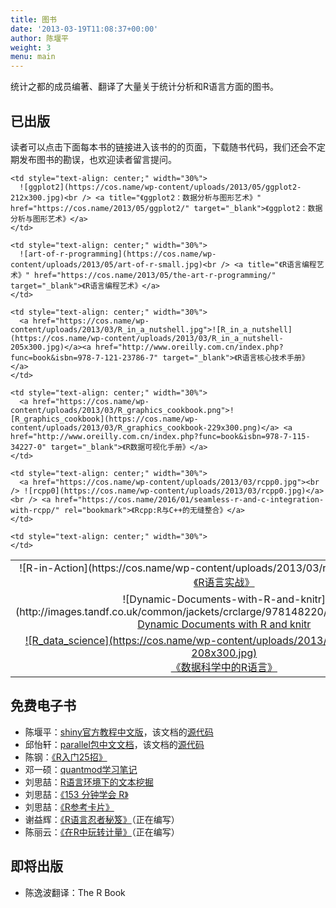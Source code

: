 ```yaml
---
title: 图书
date: '2013-03-19T11:08:37+00:00'
author: 陈堰平
weight: 3
menu: main
---
```



统计之都的成员编著、翻译了大量关于统计分析和R语言方面的图书。

## 已出版

读者可以点击下面每本书的链接进入该书的的页面，下载随书代码，我们还会不定期发布图书的勘误，也欢迎读者留言提问。

<table>
  <tr>
    <td style="text-align: center;" width="30%">
      ![R-in-Action](https://cos.name/wp-content/uploads/2013/03/r-in-action-small.jpg)<br /> <a title="《R语言实战》" href="https://cos.name/2013/03/r-in-action/" target="_blank">《R语言实战》</a>
    </td>
    
    <td style="text-align: center;" width="30%">
      ![ggplot2](https://cos.name/wp-content/uploads/2013/05/ggplot2-212x300.jpg)<br /> <a title="《ggplot2：数据分析与图形艺术》" href="https://cos.name/2013/05/ggplot2/" target="_blank">《ggplot2：数据分析与图形艺术》</a>
    </td>
    
    <td style="text-align: center;" width="30%">
      ![art-of-r-programming](https://cos.name/wp-content/uploads/2013/05/art-of-r-small.jpg)<br /> <a title="《R语言编程艺术》" href="https://cos.name/2013/05/the-art-r-programming/" target="_blank">《R语言编程艺术》</a>
    </td>
  </tr>
  
  <tr>
    <td style="text-align: center;" width="30%">
      ![Dynamic-Documents-with-R-and-knitr](http://images.tandf.co.uk/common/jackets/crclarge/978148220/9781482203530.jpg)<br /> <a title="Dynamic Documents with R and knitr" href="http://www.crcpress.com/product/isbn/9781482203530" target="_blank">Dynamic Documents with R and knitr</a>
    </td>
    
    <td style="text-align: center;" width="30%">
      <a href="https://cos.name/wp-content/uploads/2013/03/R_in_a_nutshell.jpg">![R_in_a_nutshell](https://cos.name/wp-content/uploads/2013/03/R_in_a_nutshell-205x300.jpg)</a><a href="http://www.oreilly.com.cn/index.php?func=book&isbn=978-7-121-23786-7" target="_blank">《R语言核心技术手册》</a>
    </td>
    
    <td style="text-align: center;" width="30%">
      <a href="https://cos.name/wp-content/uploads/2013/03/R_graphics_cookbook.png">![R_graphics_cookbook](https://cos.name/wp-content/uploads/2013/03/R_graphics_cookbook-229x300.png)</a> <a href="http://www.oreilly.com.cn/index.php?func=book&isbn=978-7-115-34227-0" target="_blank">《R数据可视化手册》</a>
    </td>
  </tr>
  
  <tr>
    <td style="text-align: center;" width="30%">
      <a href="https://cos.name/wp-content/uploads/2013/03/R_data_science.jpg">![R_data_science](https://cos.name/wp-content/uploads/2013/03/R_data_science-208x300.jpg)</a><br /> <a title="Dynamic Documents with R and knitr" href="https://cos.name/2015/07/years-as-a-data-scientist/" target="_blank">《数据科学中的R语言》</a>
    </td>
    
    <td style="text-align: center;" width="30%">
      <a href="https://cos.name/wp-content/uploads/2013/03/rcpp0.jpg"><br /> ![rcpp0](https://cos.name/wp-content/uploads/2013/03/rcpp0.jpg)</a><br /> <a href="https://cos.name/2016/01/seamless-r-and-c-integration-with-rcpp/" rel="bookmark">《Rcpp:R与C++的无缝整合》</a>
    </td>
    
    <td style="text-align: center;" width="30%">
    </td>
  </tr>
</table>

## 免费电子书

  * 陈堰平：<a href="http://yanping.me/shiny-tutorial/" target="_blank">shiny官方教程中文版</a>，该文档的<a href="https://github.com/yanping/shiny-tutorial" target="_blank">源代码</a>
  * 邱怡轩：<a href="https://github.com/yixuan/parallel-translation/blob/master/parallel_zh_CN.pdf?raw=true" target="_blank">parallel包中文文档</a>，该文档的<a href="https://github.com/yixuan/parallel-translation" target="_blank">源代码</a>
  * 陈钢：<a title="R入门25招" href="http://gossipcoder.com/?tag=r%E5%85%A5%E9%97%A825%E6%8B%9B" target="_blank">《R入门25招》</a>
  * 邓一硕：<a href="https://github.com/dengyishuo/dengyishuo.github.com/tree/master/RFinance" target="_blank">quantmod学习笔记</a>
  * 刘思喆：<a href="http://www.bjt.name/upload/pdf/Text%20Mining%20in%20R.pdf" target="_blank">R语言环境下的文本挖掘</a>
  * 刘思喆：<a title="153 分钟学会 R" href="http://cran.r-project.org/doc/contrib/Liu-FAQ.pdf" target="_blank">《153 分钟学会 R》</a>
  * 刘思喆：<a title="R参考卡片" href="http://cran.r-project.org/doc/contrib/Liu-R-refcard.pdf" target="_blank">《R参考卡片》</a>
  * 谢益辉：<a title="R语言忍者秘笈" href="https://github.com/yihui/r-ninja" target="_blank">《R语言忍者秘笈》</a>（正在编写）
  * 陈丽云：<a title="在R中玩转计量" href="https://github.com/cloudly/Play-Econometrics-with-R" target="_blank">《在R中玩转计量》</a>（正在编写）

## 即将出版

  * 陈逸波翻译：The R Book
